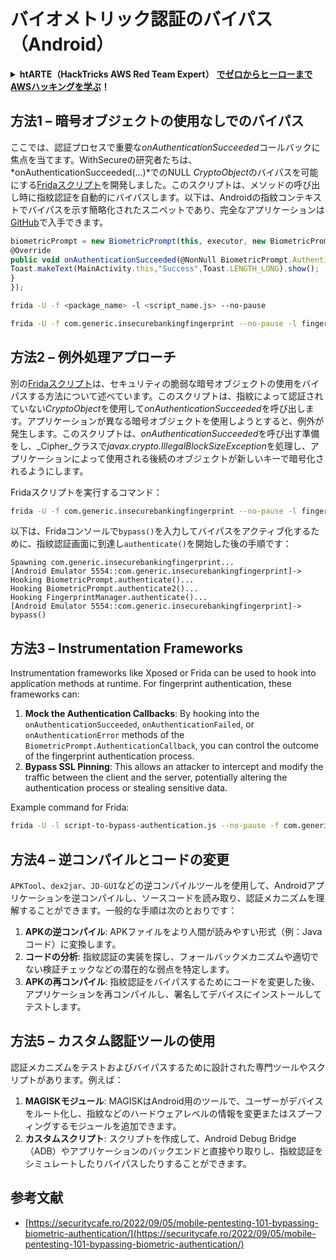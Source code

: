 # バイオメトリック認証のバイパス（Android）

<details>

<summary><strong>htARTE（HackTricks AWS Red Team Expert）</strong> <a href="https://training.hacktricks.xyz/courses/arte"><strong>でゼロからヒーローまでAWSハッキングを学ぶ</strong></a><strong>！</strong></summary>

* **サイバーセキュリティ企業**で働いていますか？ **HackTricksで会社を宣伝**してみたいですか？または**PEASSの最新バージョンにアクセスしたり、HackTricksをPDFでダウンロード**したいですか？[**SUBSCRIPTION PLANS**](https://github.com/sponsors/carlospolop)をチェックしてください！
* [**The PEASS Family**](https://opensea.io/collection/the-peass-family)を発見しましょう、独占的な[NFTs](https://opensea.io/collection/the-peass-family)のコレクション
* [**公式PEASS＆HackTricksスウォッグ**](https://peass.creator-spring.com)を手に入れましょう
* **[💬](https://emojipedia.org/speech-balloon/) Discordグループ**に参加するか、[Telegramグループ](https://t.me/peass)に参加するか、**Twitter**で私をフォローする🐦[**@carlospolopm**](https://twitter.com/hacktricks_live)**。**
* **ハッキングトリックを共有するために、[hacktricksリポジトリ](https://github.com/carlospolop/hacktricks)と[hacktricks-cloudリポジトリ](https://github.com/carlospolop/hacktricks-cloud)にPRを提出してください**。

</details>

## **方法1 – 暗号オブジェクトの使用なしでのバイパス**

ここでは、認証プロセスで重要な*onAuthenticationSucceeded*コールバックに焦点を当てます。WithSecureの研究者たちは、*onAuthenticationSucceeded(...)*でのNULL *CryptoObject*のバイパスを可能にする[Fridaスクリプト](https://github.com/WithSecureLABS/android-keystore-audit/blob/master/frida-scripts/fingerprint-bypass.js)を開発しました。このスクリプトは、メソッドの呼び出し時に指紋認証を自動的にバイパスします。以下は、Androidの指紋コンテキストでバイパスを示す簡略化されたスニペットであり、完全なアプリケーションは[GitHub](https://github.com/St3v3nsS/InsecureBanking)で入手できます。
```javascript
biometricPrompt = new BiometricPrompt(this, executor, new BiometricPrompt.AuthenticationCallback() {
@Override
public void onAuthenticationSucceeded(@NonNull BiometricPrompt.AuthenticationResult result) {
Toast.makeText(MainActivity.this,"Success",Toast.LENGTH_LONG).show();
}
});
```
```bash
frida -U -f <package_name> -l <script_name.js> --no-pause
```
```bash
frida -U -f com.generic.insecurebankingfingerprint --no-pause -l fingerprint-bypass.js
```
## **方法2 – 例外処理アプローチ**

別の[Fridaスクリプト](https://github.com/WithSecureLABS/android-keystore-audit/blob/master/frida-scripts/fingerprint-bypass-via-exception-handling.js)は、セキュリティの脆弱な暗号オブジェクトの使用をバイパスする方法について述べています。このスクリプトは、指紋によって認証されていない*CryptoObject*を使用して*onAuthenticationSucceeded*を呼び出します。アプリケーションが異なる暗号オブジェクトを使用しようとすると、例外が発生します。このスクリプトは、*onAuthenticationSucceeded*を呼び出す準備をし、_Cipher_クラスで*javax.crypto.IllegalBlockSizeException*を処理し、アプリケーションによって使用される後続のオブジェクトが新しいキーで暗号化されるようにします。

Fridaスクリプトを実行するコマンド：
```bash
frida -U -f com.generic.insecurebankingfingerprint --no-pause -l fingerprint-bypass-via-exception-handling.js
```
以下は、Fridaコンソールで`bypass()`を入力してバイパスをアクティブ化するために、指紋認証画面に到達し`authenticate()`を開始した後の手順です：
```
Spawning com.generic.insecurebankingfingerprint...
[Android Emulator 5554::com.generic.insecurebankingfingerprint]-> Hooking BiometricPrompt.authenticate()...
Hooking BiometricPrompt.authenticate2()...
Hooking FingerprintManager.authenticate()...
[Android Emulator 5554::com.generic.insecurebankingfingerprint]-> bypass()
```
## **方法3 – Instrumentation Frameworks**

Instrumentation frameworks like Xposed or Frida can be used to hook into application methods at runtime. For fingerprint authentication, these frameworks can:

1. **Mock the Authentication Callbacks**: By hooking into the `onAuthenticationSucceeded`, `onAuthenticationFailed`, or `onAuthenticationError` methods of the `BiometricPrompt.AuthenticationCallback`, you can control the outcome of the fingerprint authentication process.
2. **Bypass SSL Pinning**: This allows an attacker to intercept and modify the traffic between the client and the server, potentially altering the authentication process or stealing sensitive data.

Example command for Frida:
```bash
frida -U -l script-to-bypass-authentication.js --no-pause -f com.generic.in
```
## **方法4 – 逆コンパイルとコードの変更**

`APKTool`、`dex2jar`、`JD-GUI`などの逆コンパイルツールを使用して、Androidアプリケーションを逆コンパイルし、ソースコードを読み取り、認証メカニズムを理解することができます。一般的な手順は次のとおりです：

1. **APKの逆コンパイル**: APKファイルをより人間が読みやすい形式（例：Javaコード）に変換します。
2. **コードの分析**: 指紋認証の実装を探し、フォールバックメカニズムや適切でない検証チェックなどの潜在的な弱点を特定します。
3. **APKの再コンパイル**: 指紋認証をバイパスするためにコードを変更した後、アプリケーションを再コンパイルし、署名してデバイスにインストールしてテストします。

## **方法5 – カスタム認証ツールの使用**

認証メカニズムをテストおよびバイパスするために設計された専門ツールやスクリプトがあります。例えば：

1. **MAGISKモジュール**: MAGISKはAndroid用のツールで、ユーザーがデバイスをルート化し、指紋などのハードウェアレベルの情報を変更またはスプーフィングするモジュールを追加できます。
2. **カスタムスクリプト**: スクリプトを作成して、Android Debug Bridge（ADB）やアプリケーションのバックエンドと直接やり取りし、指紋認証をシミュレートしたりバイパスしたりすることができます。

## 参考文献
* [https://securitycafe.ro/2022/09/05/mobile-pentesting-101-bypassing-biometric-authentication/](https://securitycafe.ro/2022/09/05/mobile-pentesting-101-bypassing-biometric-authentication/)
